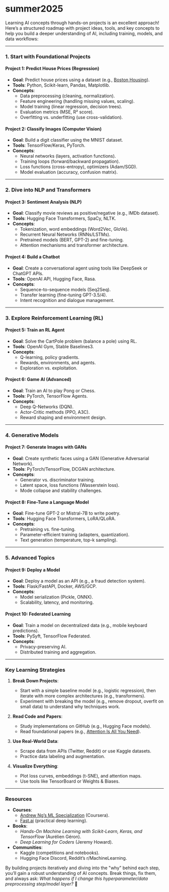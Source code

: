 # summer2025

Learning AI concepts through hands-on projects is an excellent approach! Here’s a structured roadmap with project ideas, tools, and key concepts to help you build a deeper understanding of AI, including training, models, and data workflows:

---

### **1. Start with Foundational Projects**
#### **Project 1: Predict House Prices (Regression)**
- **Goal**: Predict house prices using a dataset (e.g., [Boston Housing](https://scikit-learn.org/stable/modules/generated/sklearn.datasets.load_boston.html)).
- **Tools**: Python, Scikit-learn, Pandas, Matplotlib.
- **Concepts**:
  - Data preprocessing (cleaning, normalization).
  - Feature engineering (handling missing values, scaling).
  - Model training (linear regression, decision trees).
  - Evaluation metrics (MSE, R² score).
  - Overfitting vs. underfitting (use cross-validation).

#### **Project 2: Classify Images (Computer Vision)**
- **Goal**: Build a digit classifier using the MNIST dataset.
- **Tools**: TensorFlow/Keras, PyTorch.
- **Concepts**:
  - Neural networks (layers, activation functions).
  - Training loops (forward/backward propagation).
  - Loss functions (cross-entropy), optimizers (Adam/SGD).
  - Model evaluation (accuracy, confusion matrix).

---

### **2. Dive into NLP and Transformers**
#### **Project 3: Sentiment Analysis (NLP)**
- **Goal**: Classify movie reviews as positive/negative (e.g., IMDb dataset).
- **Tools**: Hugging Face Transformers, SpaCy, NLTK.
- **Concepts**:
  - Tokenization, word embeddings (Word2Vec, GloVe).
  - Recurrent Neural Networks (RNNs/LSTMs).
  - Pretrained models (BERT, GPT-2) and fine-tuning.
  - Attention mechanisms and transformer architecture.

#### **Project 4: Build a Chatbot**
- **Goal**: Create a conversational agent using tools like DeepSeek or ChatGPT APIs.
- **Tools**: OpenAI API, Hugging Face, Rasa.
- **Concepts**:
  - Sequence-to-sequence models (Seq2Seq).
  - Transfer learning (fine-tuning GPT-3.5/4).
  - Intent recognition and dialogue management.

---

### **3. Explore Reinforcement Learning (RL)**
#### **Project 5: Train an RL Agent**
- **Goal**: Solve the CartPole problem (balance a pole) using RL.
- **Tools**: OpenAI Gym, Stable Baselines3.
- **Concepts**:
  - Q-learning, policy gradients.
  - Rewards, environments, and agents.
  - Exploration vs. exploitation.

#### **Project 6: Game AI (Advanced)**
- **Goal**: Train an AI to play Pong or Chess.
- **Tools**: PyTorch, TensorFlow Agents.
- **Concepts**:
  - Deep Q-Networks (DQN).
  - Actor-Critic methods (PPO, A3C).
  - Reward shaping and environment design.

---

### **4. Generative Models**
#### **Project 7: Generate Images with GANs**
- **Goal**: Create synthetic faces using a GAN (Generative Adversarial Network).
- **Tools**: PyTorch/TensorFlow, DCGAN architecture.
- **Concepts**:
  - Generator vs. discriminator training.
  - Latent space, loss functions (Wasserstein loss).
  - Mode collapse and stability challenges.

#### **Project 8: Fine-Tune a Language Model**
- **Goal**: Fine-tune GPT-2 or Mistral-7B to write poetry.
- **Tools**: Hugging Face Transformers, LoRA/QLoRA.
- **Concepts**:
  - Pretraining vs. fine-tuning.
  - Parameter-efficient training (adapters, quantization).
  - Text generation (temperature, top-k sampling).

---

### **5. Advanced Topics**
#### **Project 9: Deploy a Model**
- **Goal**: Deploy a model as an API (e.g., a fraud detection system).
- **Tools**: Flask/FastAPI, Docker, AWS/GCP.
- **Concepts**:
  - Model serialization (Pickle, ONNX).
  - Scalability, latency, and monitoring.

#### **Project 10: Federated Learning**
- **Goal**: Train a model on decentralized data (e.g., mobile keyboard predictions).
- **Tools**: PySyft, TensorFlow Federated.
- **Concepts**:
  - Privacy-preserving AI.
  - Distributed training and aggregation.

---

### **Key Learning Strategies**
1. **Break Down Projects**:
   - Start with a simple baseline model (e.g., logistic regression), then iterate with more complex architectures (e.g., transformers).
   - Experiment with breaking the model (e.g., remove dropout, overfit on small data) to understand why techniques work.

2. **Read Code and Papers**:
   - Study implementations on GitHub (e.g., Hugging Face models).
   - Read foundational papers (e.g., [Attention Is All You Need](https://arxiv.org/abs/1706.03762)).

3. **Use Real-World Data**:
   - Scrape data from APIs (Twitter, Reddit) or use Kaggle datasets.
   - Practice data labeling and augmentation.

4. **Visualize Everything**:
   - Plot loss curves, embeddings (t-SNE), and attention maps.
   - Use tools like TensorBoard or Weights & Biases.

---

### **Resources**
- **Courses**: 
  - [Andrew Ng’s ML Specialization](https://www.coursera.org/specializations/machine-learning-introduction) (Coursera).
  - [Fast.ai](https://www.fast.ai/) (practical deep learning).
- **Books**:
  - *Hands-On Machine Learning with Scikit-Learn, Keras, and TensorFlow* (Aurélien Géron).
  - *Deep Learning for Coders* (Jeremy Howard).
- **Communities**:
  - Kaggle (competitions and notebooks).
  - Hugging Face Discord, Reddit’s r/MachineLearning.

By building projects iteratively and diving into the "why" behind each step, you’ll gain a robust understanding of AI concepts. Break things, fix them, and always ask: *What happens if I change this hyperparameter/data preprocessing step/model layer?* 🚀
